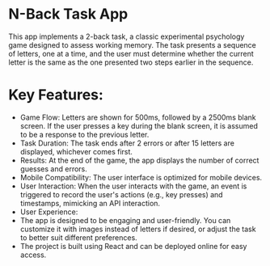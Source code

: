 # N-Back Task App

<!-- THIS README WAS GENERATED BY AI -->

This app implements a 2-back task, a classic experimental psychology game designed to assess working memory. The task presents a sequence of letters, one at a time, and the user must determine whether the current letter is the same as the one presented two steps earlier in the sequence.

# Key Features:

- Game Flow: Letters are shown for 500ms, followed by a 2500ms blank screen. If the user presses a key during the blank screen, it is assumed to be a response to the previous letter.
- Task Duration: The task ends after 2 errors or after 15 letters are displayed, whichever comes first.
- Results: At the end of the game, the app displays the number of correct guesses and errors.
- Mobile Compatibility: The user interface is optimized for mobile devices.
- User Interaction: When the user interacts with the game, an event is triggered to record the user's actions (e.g., key presses) and timestamps, mimicking an API interaction.
- User Experience:
- The app is designed to be engaging and user-friendly. You can customize it with images instead of letters if desired, or adjust the task to better suit different preferences.
- The project is built using React and can be deployed online for easy access.
